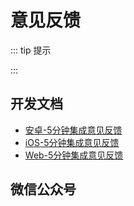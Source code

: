 # 意见反馈

::: tip 提示

:::

## 开发文档

* [安卓-5分钟集成意见反馈](https://github.com/xiaper/android/tree/master/feedback)
* [iOS-5分钟集成意见反馈](https://github.com/xiaper/ios/tree/master/feedback)
* [Web-5分钟集成意见反馈](https://github.com/xiaper/web/tree/master/feedback)

## 微信公众号

<img :src="$withBase('/image/qrcode_xiaperio_430.jpg')" style="width:250px;"/>

<!-- ## 参考 -->
